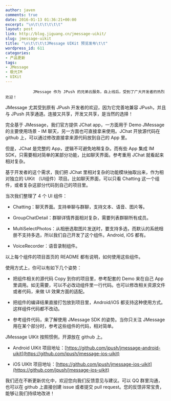 ```yaml
---
author: javen
comments: true
date: 2016-01-13 01:36:21+00:00
excerpt: "\n\t\t\t\t\t\t"
layout: post
link: http://blog.jiguang.cn/jmessage-uikit/
slug: jmessage-uikit
title: "\n\t\t\t\tJMessage UIKit 预览发布\t\t"
wordpress_id: 611
categories:
- 产品更新
tags:
- JMessage
- 极光IM
- UIKit
---
```



				JMessage 作为 JPush 的兄弟云服务，自上线后，受到了广大开发者的热烈欢迎！

JMessage 尤其受到原有 JPush 开发者的欢迎，因为它完善地兼容 JPush，并且与 JPush 共享通道。连接又共享，开发又共享，是当然的选择！

完全基于 JMessage，我们官方提供 JChat app，一方面用于 Demo JMessage 的主要使用场景 - IM 聊天，另一方面也可直接拿来使用。JChat 开放源代码在 github 上，可以通过修改直接拿来源代码放到自己的 App 里。

但是，JChat 是完整的 App，逻辑不可避免地稍复杂。而有些 App 集成 IM SDK，只需要相对简单的某部分功能，比如聊天界面。参考重用 JChat 就看起来相对复杂。

基于开发者的这个需求，我们把 JChat 里相对复杂的功能模块抽取出来，作为相对独立的 UIKit （UI组件）项目。比如聊天界面，可以只看 Chatting 这一个组件，或者复杂这部分代码到自己的项目里。

当次我们整理了 4 个 UI 组件：



	
  * Chatting：聊天界面。支持单聊与群聊，支持文本、语音、图片等。

	
  * GroupChatDetail：群聊详情界面相对复杂，需要列表群聊所有成员。

	
  * MultiSelectPhotos：从相册选取图片发送时，要支持多选，而默认的系统相册不支持多选，所以我们自己开发了这个组件。Android, iOS 都有。

	
  * VoiceRecorder：语音录制组件。


以上每个组件的项目首页的 README 都有说明，如何使用这些组件。

使用方式上，你可以有如下几个姿势：

	
  * 把组件相关的源代码 Copy 到你的项目里，参考配套的 Demo 来在自己 App 里调用。如无需要，可以不必改动组件里一行代码。也可以修改相关资源文件或者代码，来做 UI 效果方面的适配。

	
  * 把组件的编译结果直接打包放到项目里，Android/iOS 都支持这种使用方式。这样组件代码都不改动。

	
  * 参考组件代码，来了解使用 JMessage SDK 的姿势。当你只关注 JMessage 用在某个部分时，参考这些组件的代码，相对简单。


JMessage UIKit 按照惯例，开源放在 github 上。

	
  * Android UIKit 项目地址：[https://github.com/jpush/jmessage-android-uikit](https://github.com/jpush/jmessage-ios-uikit)

	
  * iOS UIKIt 项目地址：[https://github.com/jpush/jmessage-ios-uikit](https://github.com/jpush/jmessage-ios-uikit)


我们还在不断更新优化中，欢迎您向我们反馈意见与建议。可以 QQ 群里沟通，也可以在 github 上直接创建 issue 或者提交 pull request。您的反馈非常宝贵，能够让我们持续地改进！		
